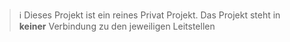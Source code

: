 > :information_source: Dieses Projekt ist ein reines Privat Projekt. Das Projekt steht in **keiner** Verbindung zu den jeweiligen Leitstellen